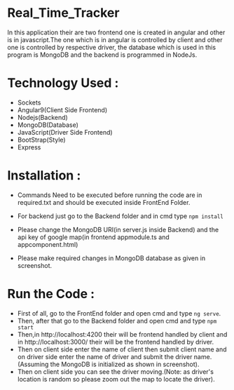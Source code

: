 # Real_Time_Tracker
In this application their are two frontend one is created in angular and other is in javascript.The one which is in angular is controlled by client and other one is controlled by respective driver, the database which is used in this program is MongoDB and the backend is programmed in NodeJs.

# Technology Used : 
- Sockets
- Angular9(Client Side Frontend)
- Nodejs(Backend)
- MongoDB(Database)
- JavaScript(Driver Side Frontend)
- BootStrap(Style)
- Express


# Installation : 

- Commands Need to be executed before running the code are in required.txt and should be executed inside FrontEnd Folder.

- For backend just go to the Backend folder and in cmd type `npm install`

- Please change the MongoDB URI(in server.js inside Backend) and the api key of google map(in frontend appmodule.ts and appcomponent.html)

- Please make required changes in MongoDB database as given in screenshot.

# Run the Code :

- First of all, go to the FrontEnd folder and open cmd and type `ng serve`.
- Then, after that go to the Backend folder and open cmd and type `npm start`
- Then,in http://localhost:4200 their will be frontend handled by client and in http://localhost:3000/ their will be the frontend handled by driver.
- Then on client side enter the name of client then submit client name and on driver side enter the name of driver and submit the driver name.(Assuming the MongoDB is initialized as shown in screenshot).
- Then on client side you can see the driver moving.(Note: as driver's location is random so please zoom out the map to locate the driver).


